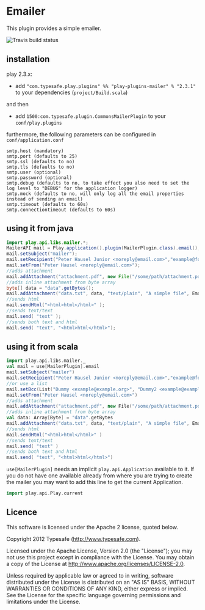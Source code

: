 # Emailer  

This plugin provides a simple emailer.

![Travis build status](https://travis-ci.org/playframework/play-mailer.svg?branch=master)

## installation

play 2.3.x:

* add ```"com.typesafe.play.plugins" %% "play-plugins-mailer" % "2.3.1"``` to your dependencies (```project/Build.scala```)

and then
* add ```1500:com.typesafe.plugin.CommonsMailerPlugin``` to your ```conf/play.plugins```

furthermore, the following parameters can be configured in ```conf/application.conf```

```
smtp.host (mandatory)
smtp.port (defaults to 25)
smtp.ssl (defaults to no)
smtp.tls (defaults to no)
smtp.user (optional)
smtp.password (optional)
smtp.debug (defaults to no, to take effect you also need to set the log level to "DEBUG" for the application logger)
smtp.mock (defaults to no, will only log all the email properties instead of sending an email)
smtp.timeout (defaults to 60s)
smtp.connectiontimeout (defaults to 60s)
```


## using it from java 

```java
import play.api.libs.mailer.*;
MailerAPI mail = Play.application().plugin(MailerPlugin.class).email();
mail.setSubject("mailer");
mail.setRecipient("Peter Hausel Junior <noreply@email.com>","example@foo.com");
mail.setFrom("Peter Hausel <noreply@email.com>");
//adds attachment
mail.addAttachment("attachment.pdf", new File("/some/path/attachment.pdf"));
//adds inline attachment from byte array
byte[] data = "data".getBytes();
mail.addAttachment("data.txt", data, "text/plain", "A simple file", EmailAttachment.INLINE);
//sends html
mail.sendHtml("<html>html</html>" );
//sends text/text
mail.send( "text" );
//sends both text and html
mail.send( "text", "<html>html</html>");
```

## using it from scala

```scala
import play.api.libs.mailer._
val mail = use[MailerPlugin].email
mail.setSubject("mailer")
mail.setRecipient("Peter Hausel Junior <noreply@email.com>","example@foo.com")
//or use a list
mail.setBcc(List("Dummy <example@example.org>", "Dummy2 <example@example.org>"):_*)
mail.setFrom("Peter Hausel <noreply@email.com>")
//adds attachment
mail.addAttachment("attachment.pdf", new File("/some/path/attachment.pdf"))
//adds inline attachment from byte array
val data: Array[Byte] = "data".getBytes
mail.addAttachment("data.txt", data, "text/plain", "A simple file", EmailAttachment.INLINE)
//sends html
mail.sendHtml("<html>html</html>" )
//sends text/text
mail.send( "text" )
//sends both text and html
mail.send( "text", "<html>html</html>")
```

`use[MailerPlugin]` needs an implicit `play.api.Application` available to it.  If you do not have one available already from where you are trying to create the mailer you may want to add this line to get the current Application.

```scala
import play.api.Play.current
```

## Licence

This software is licensed under the Apache 2 license, quoted below.

Copyright 2012 Typesafe (http://www.typesafe.com).

Licensed under the Apache License, Version 2.0 (the "License"); you may not use this project except in compliance with the License. You may obtain a copy of the License at http://www.apache.org/licenses/LICENSE-2.0.

Unless required by applicable law or agreed to in writing, software distributed under the License is distributed on an "AS IS" BASIS, WITHOUT WARRANTIES OR CONDITIONS OF ANY KIND, either express or implied. See the License for the specific language governing permissions and limitations under the License.
